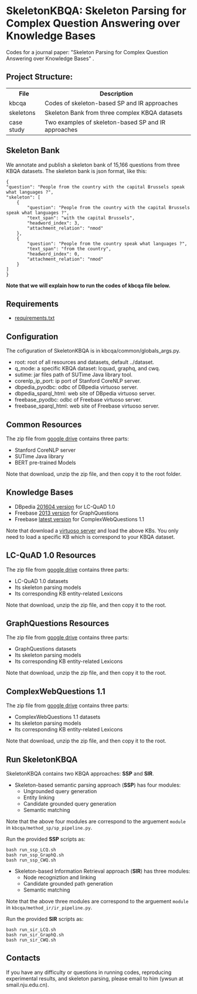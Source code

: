 # SkeletonKBQA: Skeleton Parsing for Complex Question Answering over Knowledge Bases

Codes for a journal paper: "Skeleton Parsing for Complex Question Answering over Knowledge Bases" . 

## Project Structure:

<table>
    <tr>
        <th>File</th><th>Description</th>
    </tr>
    <tr>
        <td>kbcqa</td><td>Codes of skeleton-based SP and IR approaches</td>
    </tr>
    <tr>
        <td>skeletons</td><td>Skeleton Bank from three complex KBQA datasets</td>
    </tr>
	<tr>
        <td>case study</td><td>Two examples of skeleton-based SP and IR approaches</td>
    </tr>
</table>


## Skeleton Bank

We annotate and publish a skeleton bank of 15,166 questions from three KBQA datasets. The skeleton bank is json format, like this:

```
{
"question": "People from the country with the capital Brussels speak what languages ?",
"skeleton": [
	{
		"question": "People from the country with the capital Brussels speak what languages ?",
		"text_span": "with the capital Brussels",
		"headword_index": 3,
		"attachment_relation": "nmod"
	},
	{
		"question": "People from the country speak what languages ?",
		"text_span": "from the country",
		"headword_index": 0,
		"attachment_relation": "nmod"
	}
]
}
```


**Note that we will explain how to run the codes of kbcqa file below.**


## Requirements
* [requirements.txt](https://github.com/nju-websoft/SkeletonKBQA/blob/main/kbcqa/requirements.txt)


## Configuration
The cofiguration of SkeletonKBQA is in kbcqa/common/globals_args.py.
* root: root of all resources and datasets, default ../dataset.  
* q_mode: a specific KBQA dataset: lcquad, graphq, and cwq.
* sutime: jar files path of SUTime Java library tool.
* corenlp_ip_port: ip port of Stanford CoreNLP server.
* dbpedia_pyodbc: odbc of DBpedia virtuoso server.
* dbpedia_sparql_html: web site of DBpedia virtuoso server.
* freebase_pyodbc: odbc of Freebase virtuoso server.
* freebase_sparql_html: web site of Freebase virtuoso server.


## Common Resources
The zip file from [google drive](https://drive.google.com/file/d/1LZmyVCuW0NPCEapm3l_ztBUK_bWdGEs1/view?usp=sharing) contains three parts:
* Stanford CoreNLP server
* SUTime Java library
* BERT pre-trained Models

Note that download, unzip the zip file, and then copy it to the root folder.


## Knowledge Bases
* DBpedia [201604 version](http://downloads.dbpedia.org/wiki-archive/dbpedia-version-2016-04.html) for LC-QuAD 1.0 
* Freebase [2013 version](http://commondatastorage.googleapis.com/freebase-public) for GraphQuestions
* Freebase [latest version](https://developers.google.com/freebase) for ComplexWebQuestions 1.1


Note that download a [virtuoso server](http://vos.openlinksw.com/owiki/wiki/VOS) and load the above KBs. You only need to load a specific KB which is correspond to your KBQA dataset.


## LC-QuAD 1.0 Resources
The zip file from [google drive](https://drive.google.com/file/d/1lpdtISia5HYlVigZ_C5HWPFDhNCerYf_/view?usp=sharing) contains three parts: 
* LC-QuAD 1.0 datasets
* Its skeleton parsing models
* Its corresponding KB entity-related Lexicons

Note that download, unzip the zip file, and then copy it to the root.

## GraphQuestions Resources 
The zip file from [google drive](https://drive.google.com/file/d/1jMf-GyZNEN3Pb1bP2PhoobnSZLFRXSTA/view?usp=sharing) contains three parts: 
* GraphQuestions datasets
* Its skeleton parsing models
* Its corresponding KB entity-related Lexicons

Note that download, unzip the zip file, and then copy it to the root.

## ComplexWebQuestions 1.1 
The zip file from [google drive](https://drive.google.com/file/d/1nzSVhHgozhPO7teY078jtKH42T-fXoUO/view?usp=sharing) contains three parts: 
* ComplexWebQuestions 1.1 datasets
* Its skeleton parsing models
* Its corresponding KB entity-related Lexicons

Note that download, unzip the zip file, and then copy it to the root.

## Run SkeletonKBQA
SkeletonKBQA contains two KBQA approaches: **SSP** and **SIR**.

* Skeleton-based semantic parsing approach (**SSP**) has four modules:
  - Ungrounded query generation
  - Entity linking
  - Candidate grounded query generation
  - Semantic matching

Note that the above four modules are correspond to the arguement `module` in `kbcqa/method_sp/sp_pipeline.py`.

Run the provided **SSP** scripts as: 
```
bash run_ssp_LCQ.sh
bash run_ssp_GraphQ.sh
bash run_ssp_CWQ.sh
```

* Skeleton-based Information Retrieval approach (**SIR**) has three modules:
  - Node recogniztion and linking
  - Candidate grounded path generation
  - Semantic matching


Note that the above three modules are correspond to the arguement `module` in `kbcqa/method_ir/ir_pipeline.py`.

Run the provided **SIR** scripts as: 
```
bash run_sir_LCQ.sh
bash run_sir_GraphQ.sh
bash run_sir_CWQ.sh
```


## Contacts
If you have any difficulty or questions in running codes, reproducing experimental results, and skeleton parsing, please email to him (ywsun at smail.nju.edu.cn). 


